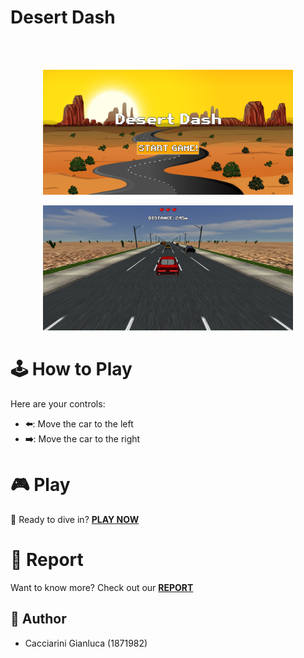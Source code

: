 # Desert Dash
<br />
<br />
<p align="center">
    <img src="src/images/logo.PNG" alt="Logo" height="200" width="400">
</p>
<p align="center">
    <img src="src/images/in-game.PNG" alt="In-game" height="200" width="400">
</p>

# 🕹️ How to Play

Here are your controls:

- **⬅️**: Move the car to the left
- **➡️**: Move the car to the right

# 🎮 Play

🚀 Ready to dive in? [**PLAY NOW**]()

# 📖 Report

Want to know more? Check out our [**REPORT**](https://github.com/SapienzaInteractiveGraphicsCourse/final-project-desert-dash/blob/main/Desert_Dash_report.pdf)

## 📝 Author

- Cacciarini Gianluca (1871982)
